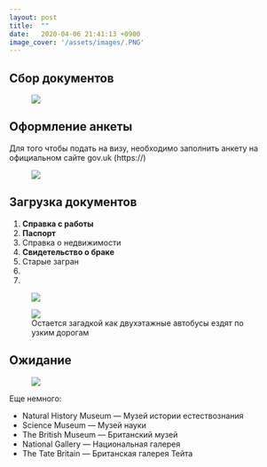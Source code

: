 ```yaml
---
layout: post
title:  ""
date:   2020-04-06 21:41:13 +0900
image_cover: '/assets/images/.PNG'
---
```


## Сбор документов


<figure>
  <img src="{{ site.url }}/assets/images/ticket.png" data-action="zoom" />
</figure>


## Оформление анкеты

Для того чтобы подать на визу, необходимо заполнить анкету на официальном сайте gov.uk (https://)


<figure>
  <img src="{{ site.url }}/assets/images/tube.png" data-action="zoom" />
</figure>

## Загрузка документов

1) **Справка с работы**
2) **Паспорт**
3) Справка о недвижимости 
4) **Свидетельство о браке**
5) Старые загран
6) 
7)

<figure>
  <img src="{{ site.url }}/assets/images/oyster.png">
</figure>

<figure>
  <img src="{{ site.url }}/assets/images/bus.jpg" data-action="zoom" />
  <figcaption> Остается загадкой как двухэтажные автобусы ездят по узким дорогам </figcaption>
</figure>

## Ожидание

<figure>
  <img src="{{ site.url }}/assets/images/museum.JPG" data-action="zoom" />
</figure>

Еще немного:

- Natural History Museum — Музей истории естествознания
- Science Museum — Музей науки
- The British Museum — Британский музей
- National Gallery — Национальная галерея
- The Tate Britain — Британская галерея Тейта



